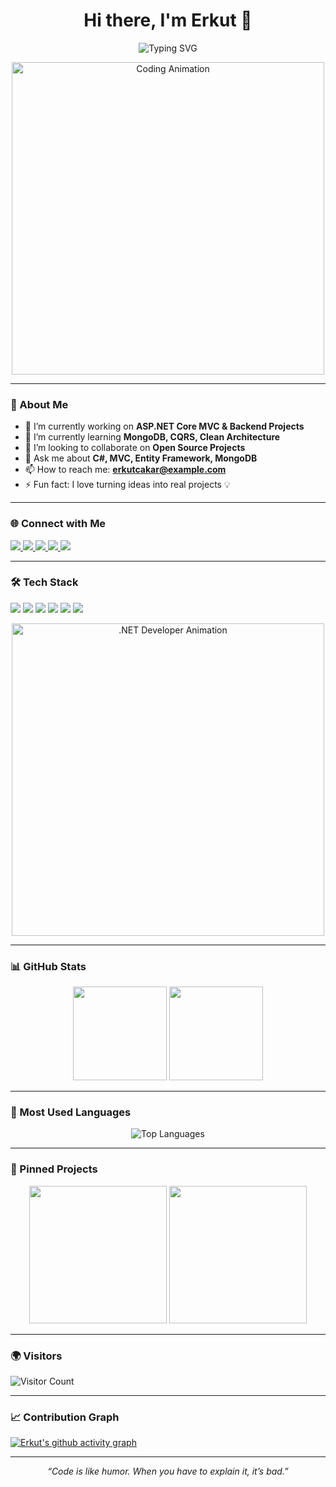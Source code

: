 <h1 align="center">Hi there, I'm Erkut 👋</h1>

<!-- Typing SVG -->
<p align="center">
  <img src="https://readme-typing-svg.demolab.com?font=Fira+Code&size=24&duration=3000&pause=1000&color=00CFFF&center=true&vCenter=true&width=500&lines=.NET+Developer;C%23+%7C+ASP.NET+%7C+MVC;Backend+%26+Fullstack+Developer;Always+Learning+New+Techs" alt="Typing SVG" />
</p>

<!-- Bilgisayar başında yazı yazan animasyon -->
<p align="center">
  <img src="https://media.giphy.com/media/qgQUggAC3Pfv687qPC/giphy.gif" width="500" alt="Coding Animation" />
</p>

---

### 🚀 About Me  
- 🔭 I’m currently working on **ASP.NET Core MVC & Backend Projects**  
- 🌱 I’m currently learning **MongoDB, CQRS, Clean Architecture**  
- 👯 I’m looking to collaborate on **Open Source Projects**  
- 💬 Ask me about **C#, MVC, Entity Framework, MongoDB**  
- 📫 How to reach me: **erkutcakar@example.com**  
- ⚡ Fun fact: I love turning ideas into real projects 💡  

---

### 🌐 Connect with Me  

<p>
  <a href="https://www.linkedin.com/in/erkut-cakar/" target="_blank">
    <img src="https://img.shields.io/badge/LinkedIn-0A66C2?style=for-the-badge&logo=linkedin&logoColor=white" />
  </a>
  <a href="https://www.instagram.com/erkut.cakar/" target="_blank">
    <img src="https://img.shields.io/badge/Instagram-E4405F?style=for-the-badge&logo=instagram&logoColor=white" />
  </a>
  <a href="https://leetcode.com/erkut_cakar/" target="_blank">
    <img src="https://img.shields.io/badge/LeetCode-F79F1F?style=for-the-badge&logo=leetcode&logoColor=white" />
  </a>
  <a href="https://www.hackerrank.com/erkut_cakar" target="_blank">
    <img src="https://img.shields.io/badge/HackerRank-2EC866?style=for-the-badge&logo=hackerrank&logoColor=white" />
  </a>
  <a href="https://dev.to/erkutcakar" target="_blank">
    <img src="https://img.shields.io/badge/Dev.to-0A0A0A?style=for-the-badge&logo=dev.to&logoColor=white" />
  </a>
</p>

---

### 🛠️ Tech Stack  

<p>
  <img src="https://img.shields.io/badge/C%23-239120?style=for-the-badge&logo=csharp&logoColor=white" />
  <img src="https://img.shields.io/badge/.NET-512BD4?style=for-the-badge&logo=dotnet&logoColor=white" />
  <img src="https://img.shields.io/badge/ASP.NET%20MVC-5C2D91?style=for-the-badge&logo=.net&logoColor=white" />
  <img src="https://img.shields.io/badge/Entity%20Framework-5C2D91?style=for-the-badge&logo=entity-framework&logoColor=white" />
  <img src="https://img.shields.io/badge/MongoDB-47A248?style=for-the-badge&logo=mongodb&logoColor=white" />
  <img src="https://img.shields.io/badge/SQL%20Server-CC2927?style=for-the-badge&logo=microsoftsqlserver&logoColor=white" />
</p>

<!-- Tek kaliteli animasyon -->
<p align="center">
  <img src="https://media.giphy.com/media/juua9i2c2fA0AIp2iq/giphy.gif" width="500" alt=".NET Developer Animation" />
</p>

---

### 📊 GitHub Stats  

<p align="center">
  <img src="https://github-readme-stats.vercel.app/api?username=erkutcakar-dev&show_icons=true&theme=tokyonight" height="150"/>
  <img src="https://github-readme-streak-stats.herokuapp.com/?user=erkutcakar-dev&theme=tokyonight" height="150"/>
</p>

---

### 📌 Most Used Languages  

<p align="center">
  <img src="https://github-readme-stats.vercel.app/api/top-langs/?username=erkutcakar-dev&layout=compact&theme=tokyonight" alt="Top Languages" />
</p>

---

### 📌 Pinned Projects  

<p align="center">
  <img src="https://github-readme-stats.vercel.app/api/pin/?username=erkutcakar-dev&repo=HotelsAPI&theme=tokyonight" width="220"/>
  <img src="https://github-readme-stats.vercel.app/api/pin/?username=erkutcakar-dev&repo=DictionaryProject&theme=tokyonight" width="220"/>
</p>

---

### 🌍 Visitors  
![Visitor Count](https://komarev.com/ghpvc/?username=erkutcakar-dev&label=Profile%20Views&color=0e75b6&style=flat)

---

### 📈 Contribution Graph  
[![Erkut's github activity graph](https://github-readme-activity-graph.vercel.app/graph?username=erkutcakar-dev&theme=tokyo-night)](https://github.com/ashutosh00710/github-readme-activity-graph)

---

<p align="center">
  <i>“Code is like humor. When you have to explain it, it’s bad.”</i>
</p>
